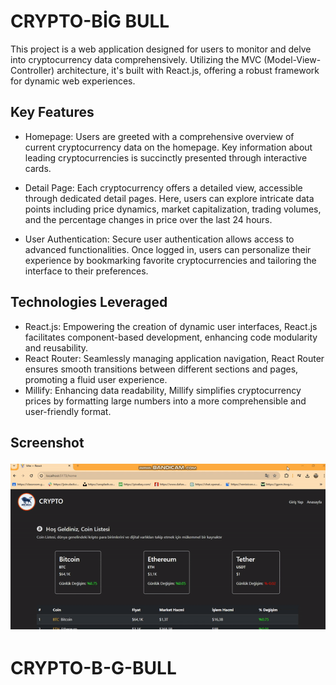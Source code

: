<h1>CRYPTO-BİG BULL</h1>

This project is a web application designed for users to monitor and delve into cryptocurrency data comprehensively. Utilizing the MVC (Model-View-Controller) architecture, it's built with React.js, offering a robust framework for dynamic web experiences.

<h2>Key Features</h2>

- Homepage: Users are greeted with a comprehensive overview of current cryptocurrency data on the homepage. Key information about leading cryptocurrencies is succinctly presented through interactive cards.

- Detail Page: Each cryptocurrency offers a detailed view, accessible through dedicated detail pages. Here, users can explore intricate data points including price dynamics, market capitalization, trading volumes, and the percentage changes in price over the last 24 hours.

- User Authentication: Secure user authentication allows access to advanced functionalities. Once logged in, users can personalize their experience by bookmarking favorite cryptocurrencies and tailoring the interface to their preferences.

<h2>Technologies Leveraged</h2>

- React.js: Empowering the creation of dynamic user interfaces, React.js facilitates component-based development, enhancing code modularity and reusability.
- React Router: Seamlessly managing application navigation, React Router ensures smooth transitions between different sections and pages, promoting a fluid user experience.
- Millify: Enhancing data readability, Millify simplifies cryptocurrency prices by formatting large numbers into a more comprehensible and user-friendly format.

<h2>Screenshot

![](/public/crypto.gif)
# CRYPTO-B-G-BULL
